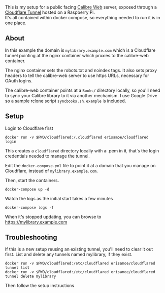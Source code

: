 This is my setup for a public facing [Calibre Web](https://github.com/janeczku/calibre-web) server, exposed through a [Cloudflare Tunnel](https://developers.cloudflare.com/cloudflare-one/connections/connect-apps/) hosted on a Raspberry Pi.  
It's all contained within docker compose, so everything needed to run it is in one place. 

## About

In this example the domain is `mylibrary.example.com` which is a Cloudflare tunnel pointing at the nginx container which proxies to the calibre-web container.  

The nginx container sets the robots.txt and noindex tags.  It also sets proxy headers to tell the calibre-web server to use https URLs, necessary for OAuth logins. 

The calibre-web container points at a `Books/` directory locally, so you'll need to sync your Calibre library to it via another mechanism.  I use Google Drive so a sample rclone script `syncbooks.sh.example` is included.


## Setup

Login to Cloudflare first

    docker run -v $PWD/cloudflared:/.cloudflared erisamoe/cloudflared login

This creates a `cloudflared` directory locally with a .pem in it, that's the login credentials needed to manage the tunnel.

Edit the `docker-compose.yml` file to point it at a domain that you manage on Cloudflare, instead of `mylibrary.example.com`.  

Then, start the containers. 

    docker-compose up -d 

Watch the logs as the initial start takes a few minutes

    docker-compose logs -f

When it's stopped updating, you can browse to https://mylibrary.example.com 


## Troubleshooting 

If this is a new setup reusing an existing tunnel, you'll need to clear it out first.  List and delete any tunnels named mylibrary, if they exist.

    docker run -v $PWD/cloudflared:/etc/cloudflared erisamoe/cloudflared tunnel list
    docker run -v $PWD/cloudflared:/etc/cloudflared erisamoe/cloudflared tunnel delete mylibrary

Then follow the setup instructions
